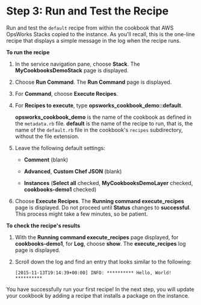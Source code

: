 # Step 3: Run and Test the Recipe<a name="gettingstarted-cookbooks-test-recipe"></a>

Run and test the `default` recipe from within the cookbook that AWS OpsWorks Stacks copied to the instance\. As you'll recall, this is the one\-line recipe that displays a simple message in the log when the recipe runs\.

**To run the recipe**

1. In the service navigation pane, choose **Stack**\. The **MyCookbooksDemoStack** page is displayed\.

1. Choose **Run Command**\. The **Run Command** page is displayed\.

1. For **Command**, choose **Execute Recipes**\.

1. For **Recipes to execute**, type **opsworks\_cookbook\_demo::default**\.

   **opsworks\_cookbook\_demo** is the name of the cookbook as defined in the `metadata.rb` file\. **default** is the name of the recipe to run, that is, the name of the `default.rb` file in the cookbook's `recipes` subdirectory, without the file extension\.

1. Leave the following default settings:

   + **Comment** \(blank\)

   + **Advanced**, **Custom Chef JSON** \(blank\)

   + **Instances** \(**Select all** checked, **MyCookbooksDemoLayer** checked, **cookbooks\-demo1** checked\)

1. Choose **Execute Recipes**\. The **Running command execute\_recipes** page is displayed\. Do not proceed until **Status** changes to **successful**\. This process might take a few minutes, so be patient\.

**To check the recipe's results**

1. With the **Running command execute\_recipes** page displayed, for **cookbooks\-demo1**, for **Log**, choose **show**\. The **execute\_recipes** log page is displayed\.

1. Scroll down the log and find an entry that looks similar to the following:

   ```
   [2015-11-13T19:14:39+00:00] INFO: ********** Hello, World! **********
   ```

You have successfully run your first recipe\! In the next step, you will update your cookbook by adding a recipe that installs a package on the instance\.